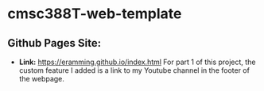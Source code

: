 # cmsc388T-web-template
## Github Pages Site:
- **Link:** https://eramming.github.io/index.html
For part 1 of this project, the custom feature I added is a link to my Youtube channel in the footer of the webpage.
